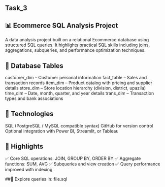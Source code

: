 ## Task_3
## 📊 Ecommerce SQL Analysis Project
A data analysis project built on a relational Ecommerce database using structured SQL queries. It highlights practical SQL skills including joins, aggregations, subqueries, and performance optimization techniques.

## 📁 Database Tables
customer_dim – Customer personal information
fact_table – Sales and transaction records
item_dim – Product catalog with pricing and supplier details
store_dim – Store location hierarchy (division, district, upazila)
time_dim – Date, month, quarter, and year details
trans_dim – Transaction types and bank associations

## 🔧 Technologies
SQL (PostgreSQL / MySQL compatible syntax)
GitHub for version control
Optional integration with Power BI, Streamlit, or Tableau

## 🚀 Highlights
✅ Core SQL operations: JOIN, GROUP BY, ORDER BY
✅ Aggregate functions: SUM, AVG
✅ Subqueries and view creation
✅ Query performance improved with indexing

##📌 Explore queries in:
file.sql
